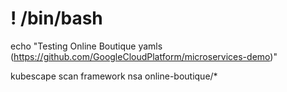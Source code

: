 # ! /bin/bash

echo "Testing Online Boutique yamls (https://github.com/GoogleCloudPlatform/microservices-demo)"

kubescape scan framework nsa online-boutique/*  
